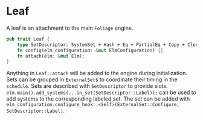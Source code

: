 # Leaf

A leaf is an attachment to the main `Foliage` engine.

```rust
pub trait Leaf {
    type SetDescriptor: SystemSet + Hash + Eq + PartialEq + Copy + Clone + Debug;
    fn config(elm_configuration: &mut ElmConfiguration) {}
    fn attach(elm: &mut Elm);
}
```

Anything in `Leaf::attach` will be added to the engine during initialization.
Sets can be grouped in `ExternalSet`s to coordinate their timing in the `schedule`.
Sets are described with `SetDescriptor` to provide slots. `elm.main().add_systems(...in_set(SetDescriptor::Label));`
can be used to add systems to the corresponding labeled set. The set can be added with 
`elm_configuration.configure_hook::<Self>(ExternalSet::Configure, SetDescriptor::Label)`.